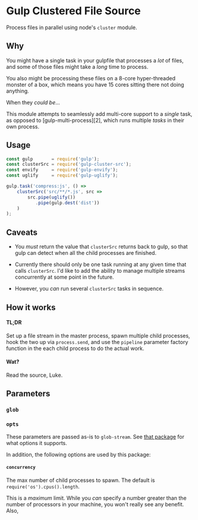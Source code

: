 # Gulp Clustered File Source

Process files in parallel using node's `cluster` module.

## Why

You might have a single task in your gulpfile that processes a _lot_ of files,
and some of those files might take a _long_ time to process.

You also might be processing these files on a 8-core hyper-threaded monster of
a box, which means you have 15 cores sitting there not doing anything.

When they _could be_...

This module attempts to seamlessly add multi-core support to a _single_ task, as
opposed to [gulp-multi-process][2], which runs multiple _tasks_ in their own
process.

## Usage

```javascript
const gulp       = require('gulp');
const clusterSrc = require('gulp-cluster-src');
const envify     = require('gulp-envify');
const uglify     = require('gulp-uglify');

gulp.task('compress:js', () =>
    clusterSrc('src/**/*.js', src =>
        src.pipe(uglify())
           .pipe(gulp.dest('dist'))
    )
);
```

## Caveats

* You _must_ return the value that `clusterSrc` returns back to gulp, so that
  gulp can detect when all the child processes are finished.

* Currently there should only be one task running at any given time that calls
  `clusterSrc`. I'd like to add the ability to manage multiple streams
  concurrently at some point in the future.

* However, you _can_ run several `clusterSrc` tasks in sequence.

## How it works

#### TL;DR

Set up a file stream in the master process, spawn multiple child
processes, hook the two up via `process.send`, and use the `pipeline` parameter
factory function in the each child process to do the actual work.

#### Wat?

Read the source, Luke.

## Parameters

### `glob`
### `opts`

These parameters are passed as-is to `glob-stream`. See [that package][1] for
what options it supports.

In addition, the following options are used by this package:

#### `concurrency`

The max number of child processes to spawn. The default is
`require('os').cpus().length`.

This is a _maximum_ limit. While you _can_ specify a number greater than the
number of processors in your machine, you won't really see any benefit. Also,



[1]: https://github.com/gulpjs/glob-stream#options